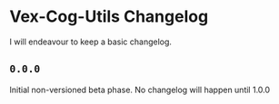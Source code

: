 # Vex-Cog-Utils Changelog

I will endeavour to keep a basic changelog.

## ``0.0.0``

Initial non-versioned beta phase. No changelog will happen until 1.0.0
